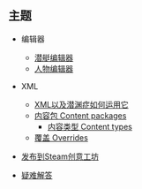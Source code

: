 ---
---
## 主题
- 编辑器
  - [潜艇编辑器](Editors/SubmarineEditor.md)
  - [人物编辑器](Editors/CharacterEditor.md)

- XML
  - [XML以及潜渊症如何运用它](Intro/XML.md)
  - [内容包 Content packages](Intro/ContentPackages.md)
    - [内容类型 Content types](Intro/ContentTypes.md)
  - [覆盖 Overrides](Intro/Overrides.md)

- [发布到Steam创意工坊](Intro/Publishing.md)
- [疑难解答](Misc/Troubleshooting.md)
